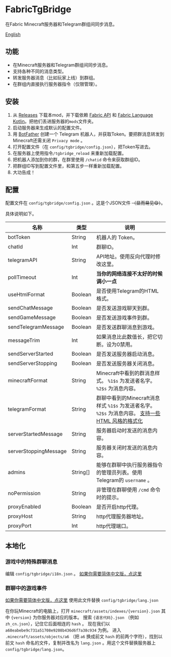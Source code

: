 # FabricTgBridge

在Fabric Minecraft服务器和Telegram群组间同步消息。

[English](./README.md)

## 功能

- 在Minecraft服务器和Telegram群组间同步消息。
- 支持各种不同的消息类型。
- 转发服务器消息（比如玩家上线）到群组。
- 在群组内直接执行服务器指令（仅限管理）。

## 安装

1. 从 [Releases](https://github.com/CuteNekoOwO/FabricTgBridge/releases) 下载本mod，并下载依赖 [Fabric API](https://modrinth.com/mod/fabric-api/) 和 [Fabric Language Kotlin](https://modrinth.com/mod/fabric-language-kotlin/)。把他们丢进服务器的`mods`文件夹。
2. 启动服务器来生成默认的配置文件。
3. 用 [BotFather](https://t.me/BotFather) 创建一个 Telegram 机器人，并获取Token。要把群消息转发到Minecraft还需关闭 `Privacy mode` 。
4. 打开配置文件（在 `config/tgbridge/config.json`），把Token写进去。
5. 在服务器上使用指令`/tgbridge_reload` 来重新加载配置。
6. 把机器人添加到你的群，在群里使用 `/chatid` 命令来获取群组ID。
7. 把群组ID写到配置文件里，和第五步一样重新加载配置。
8. 大功告成！

## 配置

配置文件在 `config/tgbridge/config.json` 。这是个JSON文件 ~~（显而易见😋）~~。

具体说明如下。

| 名称                    | 类型       | 说明                                                                                                                 |
|-----------------------|----------|--------------------------------------------------------------------------------------------------------------------|
| botToken              | String   | 机器人的 Token。                                                                                                        |
| chatId                | Int      | 群聊ID。                                                                                                              |
| telegramAPI           | String   | API地址。使用反向代理时修改这里。                                                                                                 |
| pollTimeout           | Int      | **当你的网络连接不太好的时候调小一点**                                                                                              |
| useHtmlFormat         | Boolean  | 是否使用Telegram的HTML格式。                                                                                               |
| sendChatMessage       | Boolean  | 是否发送游戏聊天到群。                                                                                                        |
| sendGameMessage       | Boolean  | 是否发送游戏事件到群。                                                                                                        |
| sendTelegramMessage   | Boolean  | 是否发送群聊消息到游戏。                                                                                                       |
| messageTrim           | Int      | 如果消息比此数值长，把它切断。设为0禁用。                                                                                              |
| sendServerStarted     | Boolean  | 是否发送服务器启动消息。                                                                                                       |
| sendServerStopping    | Boolean  | 是否发送服务器关闭消息。                                                                                                       |
| minecraftFormat       | String   | Minecraft中看到的群消息样式。 `%1$s` 为发送者名字。 `%2$s` 为消息内容。                                                                   |
| telegramFormat        | String   | 群聊中看到的Minecraft消息样式 `%1$s` 为发送者名字。 `%2$s` 为消息内容。 [支持一些 HTML 风格的格式化](https://core.telegram.org/bots/api#html-style) |
| serverStartedMessage  | String   | 服务器启动时发送的消息内容。                                                                                                     |
| serverStoppingMessage | String   | 服务器关闭时发送的消息内容。                                                                                                     |
| admins                | String[] | 能够在群聊中执行服务器指令的管理员列表。使用Telegram的 `username` 。                                                                       |
| noPermission          | String   | 非管理在群聊使用 `/cmd` 命令时的提示。                                                                                            |
| proxyEnabled          | Boolean  | 是否开启http代理。                                                                                                        |
| proxyHost             | String   | http代理服务器地址。                                                                                                       |
| proxyPort             | Int      | http代理端口。                                                                                                          |

## 本地化

### 游戏中的特殊群聊消息

编辑 `config/tgbridge/i18n.json` 。
[如果你需要简体中文版，点这里](./localization_zh_cn/i18n.json)

### 群聊中的游戏事件

[如果你需要简体中文版，点这里](./localization_zh_cn/lang.json)
使用此文件替换 `config/tgbridge/lang.json`

在你玩Minecraft的电脑上，打开 `minecraft/assets/indexes/{version}.json` 其中 `{version}` 为你服务器对应的版本。 搜索 `{语言代码}.json` （例如 `zh_cn.json`），记住它后面相连的 `hash` 。 现在我们以 `a68eabebe9c731a51708e9208b436d6f7a38c934` 为例。 进入 `.minecraft/assets/objects/a6` （把 `a6` 换成前文 `hash` 的前两个字符），找到以前文 `hash` 命名的文件，复制并改名为 `lang.json` 。用这个文件替换服务器上 `config/tgbridge/lang.json`。
